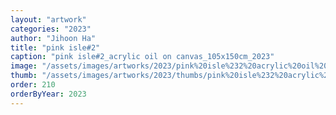 ```yaml
---
layout: "artwork"
categories: "2023"
author: "Jihoon Ha"
title: "pink isle#2"
caption: "pink isle#2_acrylic oil on canvas_105x150cm_2023"
image: "/assets/images/artworks/2023/pink%20isle%232%20acrylic%20oil%20on%20canvas%20105x150cm%202023.jpg"
thumb: "/assets/images/artworks/2023/thumbs/pink%20isle%232%20acrylic%20oil%20on%20canvas%20105x150cm%202023.jpg"
order: 210
orderByYear: 2023
---
```

